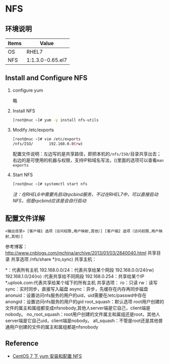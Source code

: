 

# NFS

## 环境说明

| Items | Value            |
| ----- | ---------------- |
| OS    | RHEL7            |
| NFS   | 1:1.3.0-0.65.el7 |



## Install and Configure NFS

1. configure yum

   略

2. Install NFS

   ```bash
   [root@nuc ~]# yum -y install nfs-utils 
   ```

3. Modify /etc/exports

   ```bash
   [root@nuc ~]# vim /etc/exports
   /nfs/ISO/       192.168.0.0(rw)
   ```

   配置文件说明：左边写的是共享路径，即把本机的`/nfs/ISO/`目录共享出去；右边的是可使用的机器与权限，支持IP和域名写法，()里面的选项可以查看`man exports`

4. Start NFS 

   ```bash
   [root@nuc ~]# systemctl start nfs 
   ```

   *注：在RHEL6中需要先启动rpcbind服务，不过在RHEL7中，可以直接启动NFS，但是rpcbind应该是会自行启动*




## 配置文件详解

```
<输出目录> [客户端1 选项（访问权限,用户映射,其他）] [客户端2 选项（访问权限,用户映射,其他）]
```

参考博客：http://www.cnblogs.com/mchina/archive/2013/01/03/2840040.html
共享目录        共享选项
/nfs/share     *(ro,sync)
共享主机：

*：代表所有主机
192.168.0.0/24：代表共享给某个网段
192.168.0.0/24(rw) 192.168.1.0/24(ro) :代表共享给不同网段
192.168.0.254：共享给某个IP
*.uplook.com:代表共享给某个域下的所有主机
共享选项：
ro：只读
rw：读写
sync：实时同步，直接写入磁盘
async：异步，先缓存在内存再同步磁盘
anonuid：设置访问nfs服务的用户的uid，uid需要在/etc/passwd中存在
anongid：设置访问nfs服务的用户的gid
root_squash：默认选项 root用户创建的文件的属主和属组都变成nfsnobody,其他人server端是它自己，client端是nobody。
no_root_squash：root用户创建的文件属主和属组还是root，其他人server端是它自己uid，client端是nobody。
all_squash：不管是root还是其他普通用户创建的文件的属主和属组都是nfsnobody



## Reference

- [CentOS 7 下 yum 安装和配置 NFS](https://qizhanming.com/blog/2018/08/08/how-to-install-nfs-on-centos-7)